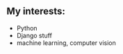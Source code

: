 ## My interests:
* Python
* Django stuff
* machine learning, computer vision


<!---
emge1/emge1 is a ✨ special ✨ repository because its `README.md` (this file) appears on your GitHub profile.
You can click the Preview link to take a look at your changes.
--->
